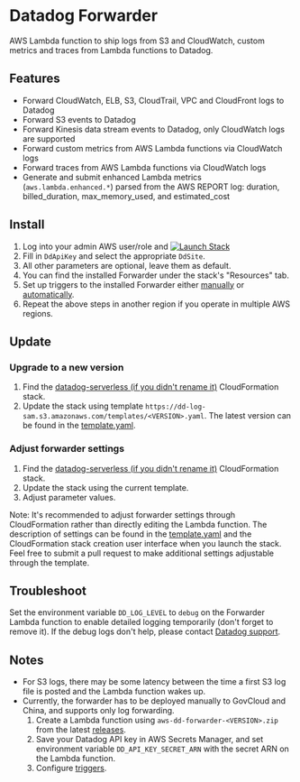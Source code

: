 # Datadog Forwarder

AWS Lambda function to ship logs from S3 and CloudWatch, custom metrics and traces from Lambda functions to Datadog.

## Features

- Forward CloudWatch, ELB, S3, CloudTrail, VPC and CloudFront logs to Datadog
- Forward S3 events to Datadog
- Forward Kinesis data stream events to Datadog, only CloudWatch logs are supported
- Forward custom metrics from AWS Lambda functions via CloudWatch logs
- Forward traces from AWS Lambda functions via CloudWatch logs
- Generate and submit enhanced Lambda metrics (`aws.lambda.enhanced.*`) parsed from the AWS REPORT log: duration, billed_duration, max_memory_used, and estimated_cost

## Install


1. Log into your admin AWS user/role and [![Launch Stack](https://s3.amazonaws.com/cloudformation-examples/cloudformation-launch-stack.png)](https://console.aws.amazon.com/cloudformation/home#/stacks/new?stackName=datadog-serverless&templateURL=https://dd-log-sam.s3.amazonaws.com/templates/3.0.0.yaml)
1. Fill in `DdApiKey` and select the appropriate `DdSite`.
1. All other parameters are optional, leave them as default.
1. You can find the installed Forwarder under the stack's "Resources" tab.
1. Set up triggers to the installed Forwarder either [manually](https://docs.datadoghq.com/integrations/amazon_web_services/?tab=allpermissions#manually-setup-triggers) or [automatically](https://docs.datadoghq.com/integrations/amazon_web_services/?tab=allpermissions#automatically-setup-triggers).
1. Repeat the above steps in another region if you operate in multiple AWS regions. 

## Update

### Upgrade to a new version

1. Find the [datadog-serverless (if you didn't rename it)](https://console.aws.amazon.com/cloudformation/home#/stacks?filteringText=datadog) CloudFormation stack.
1. Update the stack using template `https://dd-log-sam.s3.amazonaws.com/templates/<VERSION>.yaml`. The latest version can be found in the [template.yaml](template.yaml).

### Adjust forwarder settings

1. Find the [datadog-serverless (if you didn't rename it)](https://console.aws.amazon.com/cloudformation/home#/stacks?filteringText=datadog) CloudFormation stack.
1. Update the stack using the current template.
1. Adjust parameter values.

Note: It's recommended to adjust forwarder settings through CloudFormation rather than directly editing the Lambda function. The description of settings can be found in the [template.yaml](template.yaml) and the CloudFormation stack creation user interface when you launch the stack. Feel free to submit a pull request to make additional settings adjustable through the template.

## Troubleshoot

Set the environment variable `DD_LOG_LEVEL` to `debug` on the Forwarder Lambda function to enable detailed logging temporarily (don't forget to remove it). If the debug logs don't help, please contact [Datadog support](https://www.datadoghq.com/support/).

## Notes

* For S3 logs, there may be some latency between the time a first S3 log file is posted and the Lambda function wakes up.
* Currently, the forwarder has to be deployed manually to GovCloud and China, and supports only log forwarding.
  1. Create a Lambda function using `aws-dd-forwarder-<VERSION>.zip` from the latest [releases](https://github.com/DataDog/datadog-serverless-functions/releases).
  1. Save your Datadog API key in AWS Secrets Manager, and set environment variable `DD_API_KEY_SECRET_ARN` with the secret ARN on the Lambda function.
  1. Configure [triggers](https://docs.datadoghq.com/integrations/amazon_web_services/?tab=allpermissions#send-aws-service-logs-to-datadog).
